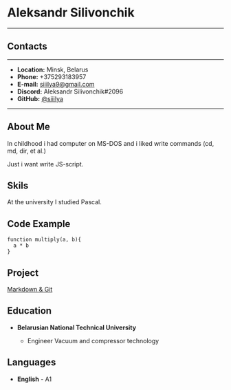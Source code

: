# Aleksandr Silivonchik

---

## **Contacts**

---

- **Location:** Minsk, Belarus
- **Phone:** +375293183957
- **E-mail:** siiilya9@gmail.com
- **Discord:** Aleksandr Silivonchik#2096
- **GitHub:** [@siiilya](https://github.com/Siiilya)

---

## About Me

In childhood i had computer on MS-DOS and i liked write commands (cd, md, dir, et al.)

Just i want write JS-script.

## Skils

At the university I studied Pascal.

## Code Example

```
function multiply(a, b){
  a * b
}
```

## Project

[Markdown & Git](https://github.com/Siiilya/rsschool-cv.git)

## Education

* **Belarusian National Technical University**

    - Engineer Vacuum and compressor technology

## Languages
* **English** - A1
